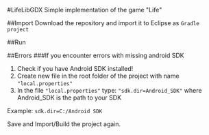 #LifeLibGDX
Simple implementation of the game "Life"

##Import
Download the repository and import it to Eclipse as `Gradle project`

##Run


##Errors
###If you encounter errors with missing android SDK
1. Check if you have Android SDK installed!
2. Create new file in the root folder of the project with name `"local.properties"`
3. In the file `"local.properties"` type: `"sdk.dir=Android_SDK"` where Android_SDK is the path to your SDK

Example:
`sdk.dir=C:/Android SDK`

Save and Import/Build the project again.
